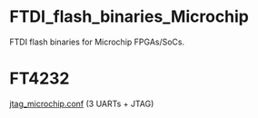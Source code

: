 # FTDI_flash_binaries_Microchip
 FTDI flash binaries for Microchip FPGAs/SoCs.

# FT4232
[jtag_microchip.conf](./binaries/ft4232/jtag_microchip.conf) (3 UARTs + JTAG)
